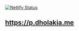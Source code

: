 [![Netlify Status](https://api.netlify.com/api/v1/badges/5ed5cf61-9db7-4944-a230-70e914eb885e/deploy-status)](https://app.netlify.com/sites/pdholakia/deploys)

## https://p.dholakia.me